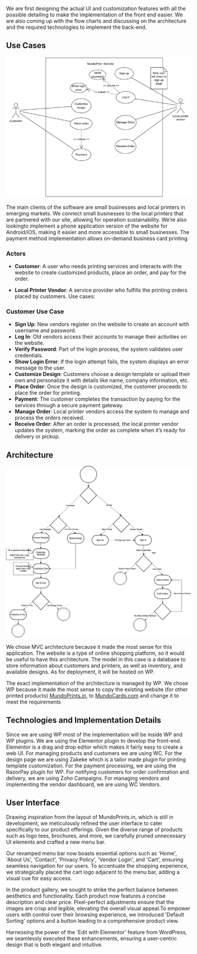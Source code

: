 
We are first designing the actual UI and customization features with all the possible detailing to make the implementation of the front end easier. We are also coming up with the flow charts and discussing on the architecture and the required technologies to implement the back-end.

## Use Cases

![Use Case Diagram](assets/usecase_diagram.png)

The main clients of the software are small businesses and local printers in emerging markets. We connect small businesses to the local printers that are partnered with our site, allowing for operation sustainability. We’re also lookingto implement a phone application version of the website for Android/iOS, making it easier and more accessible to small businesses. The payment method implementation allows on-demand business card printing.

### Actors

- **Customer**: A user who needs printing services and interacts with the website to create customized products, place an order, and pay for the order.

- **Local Printer Vendor**: A service provider who fulfills the printing orders placed by customers.
Use cases:

### Customer Use Case

- **Sign Up**: New vendors register on the website to create an account with username and password.
- **Log In**: Old vendors access their accounts to manage their activities on the website.
- **Verify Password**: Part of the login process, the system validates user credentials.
- **Show Login Error**: If the login attempt fails, the system displays an error message to the user.
- **Customize Design**: Customers choose a design template or upload their own and personalize it with details like name, company information, etc.
- **Place Order**: Once the design is customized, the customer proceeds to place the order for printing.
- **Payment**: The customer completes the transaction by paying for the services through a secure payment gateway.
- **Manage Order**: Local printer vendors access the system to manage and process the orders received.
- **Receive Order**: After an order is processed, the local printer vendor updates the system, marking the order as complete when it’s ready for delivery or pickup.

## Architecture

![Activity Diagram](assets/activity_diagram.png)

We chose MVC architecture because it made the most sense for this application. The website is a type of online shopping platform, so it would be useful to have this architecture. The model in this case is a database to store information about customers and printers, as well as inventory, and available designs. As for deployment, it will be hosted on WP.

The exact implementation of the architecture is managed by WP. We chose WP because it made the most sense to copy the existing website (for other printed products) [MundoPrints.in](https://www.mundoprints.in/), to [MundoCards.com](https://mundocards.wpcomstaging.com/) and change it to meet the requirements


## Technologies and Implementation Details

Since we are using WP most of the implementation will be inside WP and WP plugins. We are using the Elementor plugin to develop the front-end. Elementor is a drag and drop editor which makes it fairly easy to create a web UI. For managing products and customers we are using WC. For the design page we are using Zakeke which is a tailor made plugin for printing template customization. For the payment processing, we are using the RazorPay plugin for WP. For notifying customers for order confirmation and delivery, we are using Zoho Campaigns. For managing vendors and
implementing the vendor dashboard, we are using WC Vendors.

## User Interface

Drawing inspiration from the layout of MundoPrints.in, which is still in development, we meticulously refined the user interface to cater specifically to our product offerings. Given the diverse range of products such as logo tees, brochures, and more, we carefully pruned unnecessary UI elements and crafted a new menu bar.

Our revamped menu bar now boasts essential options such as 'Home', 'About Us', 'Contact', 'Privacy Policy', 'Vendor Login', and 'Cart', ensuring seamless navigation for our users. To accentuate the shopping experience, we strategically placed the cart logo adjacent to the menu bar, adding a visual cue for easy access.

In the product gallery, we sought to strike the perfect balance between aesthetics and functionality. Each product now features a concise description and clear price. Pixel-perfect adjustments ensure that the images are crisp and legible, elevating the overall visual appeal.To empower users with control over their browsing experience, we introduced 'Default Sorting' options and a button leading to a comprehensive product view. 

Harnessing the power of the 'Edit with Elementor' feature from WordPress, we seamlessly executed these enhancements, ensuring a user-centric design that is both elegant and intuitive.
